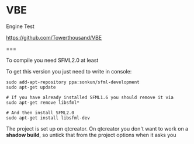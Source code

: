 VBE
===

Engine Test

https://github.com/Towerthousand/VBE

===

To compile you need SFML2.0 at least

To get this version you just need to write in console:

```
sudo add-apt-repository ppa:sonkun/sfml-development
sudo apt-get update

# If you have already installed SFML1.6 you should remove it via
sudo apt-get remove libsfml*

# And then install SFML2.0
sudo apt-get install libsfml-dev
```

The project is set up on qtcreator.
On qtcreator you don't want to work on a **shadow build**, so untick that from the project options when it asks you
